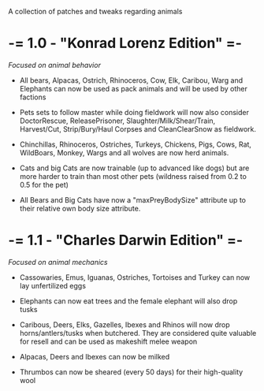 A collection of patches and tweaks regarding animals

# -= 1.0 - "__Konrad Lorenz__  Edition" =-
_Focused on animal behavior_ 

- All bears, Alpacas, Ostrich, Rhinoceros, Cow, Elk, Caribou, Warg and Elephants can now be used as pack animals and will be used by other factions

- Pets sets to follow master while doing fieldwork will now also consider DoctorRescue, ReleasePrisoner, Slaughter/Milk/Shear/Train, Harvest/Cut, Strip/Bury/Haul Corpses and CleanClearSnow as fieldwork.

- Chinchillas, Rhinoceros, Ostriches, Turkeys, Chickens, Pigs, Cows, Rat, WildBoars, Monkey, Wargs and all wolves are now herd animals.

- Cats and big Cats are now trainable (up to advanced like dogs) but are more harder to train than most other pets (wildness raised from 0.2 to 0.5 for the pet)

- All Bears and Big Cats have now a "maxPreyBodySize" attribute up to their relative own body size attribute.

# -= 1.1 - "__Charles Darwin__  Edition" =-
_Focused on animal mechanics_ 

- Cassowaries, Emus, Iguanas, Ostriches, Tortoises and Turkey can now lay unfertilized eggs

- Elephants can now eat trees and the female elephant will also drop tusks

- Caribous, Deers, Elks, Gazelles, Ibexes and Rhinos will now drop horns/antlers/tusks when butchered. They are considered quite valuable for resell and can be used as makeshift melee weapon

- Alpacas, Deers and Ibexes can now be milked

- Thrumbos can now be sheared (every 50 days) for their high-quality wool
